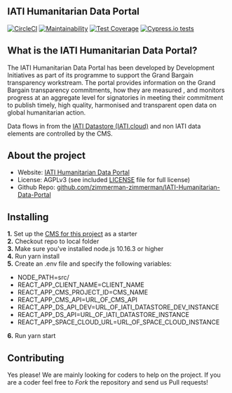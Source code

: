 ## IATI Humanitarian Data Portal

[![CircleCI](https://circleci.com/gh/zimmerman-zimmerman/IATI-Humanitarian-Data-Portal.svg?style=svg&circle-token=ab45d5e13a4eb1d9b99b6b2622937f3b00c436ab)](https://circleci.com/gh/zimmerman-zimmerman/IATI-Humanitarian-Data-Portal)
[![Maintainability](https://api.codeclimate.com/v1/badges/4824056e61afa2019da5/maintainability)](https://codeclimate.com/repos/5d307081c8591501b500efd2/maintainability)
[![Test Coverage](https://api.codeclimate.com/v1/badges/4824056e61afa2019da5/test_coverage)](https://codeclimate.com/repos/5d307081c8591501b500efd2/test_coverage)
[![Cypress.io tests](https://img.shields.io/badge/cypress.io-tests-green.svg?style=flat-square)](https://cypress.io)


## What is the IATI Humanitarian Data Portal?

The IATI Humanitarian Data Portal has been developed by Development Initiatives as part of its programme to support the Grand Bargain transparency workstream. The portal provides information on the Grand Bargain transparency commitments, how they are measured , and monitors progress at an aggregate level for signatories in meeting their commitment to publish timely, high quality, harmonised and transparent open data on global humanitarian action.

Data flows in from the <a href="https://iati.cloud/" target="_blank">IATI Datastore (IATI.cloud)</a> and non IATI data elements are controlled by the CMS.

## About the project
* Website:         <a href="https://www.humportal.org/" target="_blank">IATI Humanitarian Data Portal</a>
* License:          AGPLv3 (see included <a href="https://github.com/zimmerman-zimmerman/IATI-Humanitarian-Data-Portal/blob/develop/LICENSE.MD" target="_blank">LICENSE</a> file for full license)
* Github Repo:      <a href="https://github.com/zimmerman-zimmerman/IATI-Humanitarian-Data-Portal" target="_blank">github.com/zimmerman-zimmerman/IATI-Humanitarian-Data-Portal</a>


## Installing

<b>1.</b> Set up the <a href="https://github.com/zimmerman-zimmerman/IATI-Humanitarian-Data-Portal-CMS" target="_blank">CMS for this project</a> as a starter<br/>
<b>2.</b> Checkout repo to local folder<br/>
<b>3.</b> Make sure you've installed node.js 10.16.3 or higher<br/>
<b>4.</b> Run yarn install <br/>
<b>5.</b> Create an .env file and specify the following variables:
- NODE_PATH=src/
- REACT_APP_CLIENT_NAME=CLIENT_NAME
- REACT_APP_CMS_PROJECT_ID=CMS_NAME
- REACT_APP_CMS_API=URL_OF_CMS_API
- REACT_APP_DS_API_DEV=URL_OF_IATI_DATASTORE_DEV_INSTANCE
- REACT_APP_DS_API=URL_OF_IATI_DATASTORE_INSTANCE
- REACT_APP_SPACE_CLOUD_URL=URL_OF_SPACE_CLOUD_INSTANCE

<b>6.</b> Run yarn start 

## Contributing

Yes please! We are mainly looking for coders to help on the project. If you are a coder feel free to *Fork* the repository and send us Pull requests!

